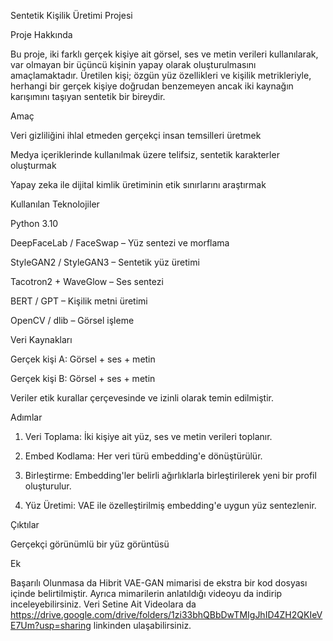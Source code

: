 Sentetik Kişilik Üretimi Projesi

Proje Hakkında

Bu proje, iki farklı gerçek kişiye ait görsel, ses ve metin verileri kullanılarak, var olmayan bir üçüncü kişinin yapay olarak oluşturulmasını amaçlamaktadır.
Üretilen kişi; özgün yüz özellikleri ve kişilik metrikleriyle, herhangi bir gerçek kişiye doğrudan benzemeyen ancak iki kaynağın karışımını taşıyan sentetik bir bireydir.

Amaç

Veri gizliliğini ihlal etmeden gerçekçi insan temsilleri üretmek

Medya içeriklerinde kullanılmak üzere telifsiz, sentetik karakterler oluşturmak

Yapay zeka ile dijital kimlik üretiminin etik sınırlarını araştırmak


Kullanılan Teknolojiler

Python 3.10

DeepFaceLab / FaceSwap – Yüz sentezi ve morflama

StyleGAN2 / StyleGAN3 – Sentetik yüz üretimi

Tacotron2 + WaveGlow – Ses sentezi

BERT / GPT – Kişilik metni üretimi

OpenCV / dlib – Görsel işleme


Veri Kaynakları

Gerçek kişi A: Görsel + ses + metin

Gerçek kişi B: Görsel + ses + metin


Veriler etik kurallar çerçevesinde ve izinli olarak temin edilmiştir.

Adımlar

1. Veri Toplama: İki kişiye ait yüz, ses ve metin verileri toplanır.


2. Embed Kodlama: Her veri türü embedding'e dönüştürülür.


3. Birleştirme: Embedding'ler belirli ağırlıklarla birleştirilerek yeni bir profil oluşturulur.


4. Yüz Üretimi: VAE ile özelleştirilmiş embedding'e uygun yüz sentezlenir.





Çıktılar

Gerçekçi görünümlü bir yüz görüntüsü

Ek

Başarılı Olunmasa da Hibrit VAE-GAN mimarisi de ekstra bir kod dosyası içinde belirtilmiştir. Ayrıca mimarilerin anlatıldığı videoyu da indirip inceleyebilirsiniz.
Veri Setine Ait Videolara da https://drive.google.com/drive/folders/1zi33bhQBbDwTMIgJhID4ZH2QKIeVE7Um?usp=sharing linkinden ulaşabilirsiniz.
